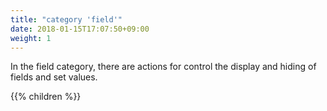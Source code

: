 ```yaml
---
title: "category 'field'"
date: 2018-01-15T17:07:50+09:00
weight: 1
---
```


In the field category, there are actions for control the display and hiding of fields and set values.

{{% children  %}}
